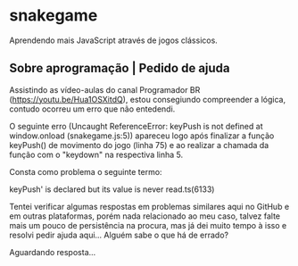 # snakegame
Aprendendo mais JavaScript através de jogos clássicos.

## Sobre aprogramação | Pedido de ajuda 

Assistindo as vídeo-aulas do canal Programador BR (https://youtu.be/Hua1OSXitdQ), estou consegiundo compreender a lógica, contudo ocorreu um erro que não entedendi.

O seguinte erro (Uncaught ReferenceError: keyPush is not defined at window.onload (snakegame.js:5)) apareceu logo após finalizar a função keyPush() de movimento do jogo (linha 75) e ao realizar a chamada da função com o "keydown" na respectiva linha 5.

Consta como problema o seguinte termo:

keyPush' is declared but its value is never read.ts(6133)

Tentei verificar algumas respostas em problemas similares aqui no GitHub e em outras plataformas, porém nada relacionado ao meu caso, talvez falte mais um pouco de persistência na procura, mas já dei muito tempo à isso e resolvi pedir ajuda aqui... Alguém sabe o que há de errado?

Aguardando resposta...
